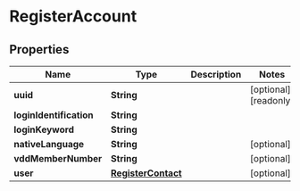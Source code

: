 

# RegisterAccount


## Properties

Name | Type | Description | Notes
------------ | ------------- | ------------- | -------------
**uuid** | **String** |  |  [optional] [readonly]
**loginIdentification** | **String** |  | 
**loginKeyword** | **String** |  | 
**nativeLanguage** | **String** |  |  [optional]
**vddMemberNumber** | **String** |  |  [optional]
**user** | [**RegisterContact**](RegisterContact.md) |  |  [optional]



